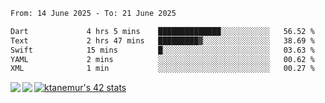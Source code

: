 <!--START_SECTION:waka-->

```txt
From: 14 June 2025 - To: 21 June 2025

Dart             4 hrs 5 mins    ██████████████░░░░░░░░░░░   56.52 %
Text             2 hrs 47 mins   █████████▓░░░░░░░░░░░░░░░   38.69 %
Swift            15 mins         █░░░░░░░░░░░░░░░░░░░░░░░░   03.63 %
YAML             2 mins          ░░░░░░░░░░░░░░░░░░░░░░░░░   00.62 %
XML              1 min           ░░░░░░░░░░░░░░░░░░░░░░░░░   00.27 %
```

<!--END_SECTION:waka-->
<a href="https://github.com/anuraghazra/github-readme-stats">
  <img align="left" src="https://github-readme-stats.vercel.app/api?username=Tanesan&count_private=true&show_icons=true" />
<img align="left" src="https://github-readme-stats.vercel.app/api/top-langs/?username=Tanesan" />
</a>

[![ktanemur's 42 stats](https://badge42.vercel.app/api/v2/cl1wslf6s002109l771rng2w8/stats?cursusId=21&coalitionId=62)](https://github.com/JaeSeoKim/badge42)
